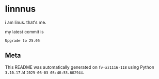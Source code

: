 # linnnus

i am linus. that's me.

my latest commit is

```
Upgrade to 25.05
```

## Meta

This README was automatically generated on `fv-az1116-118` using Python
`3.10.17` at `2025-06-03 05:40:53.602944`.
